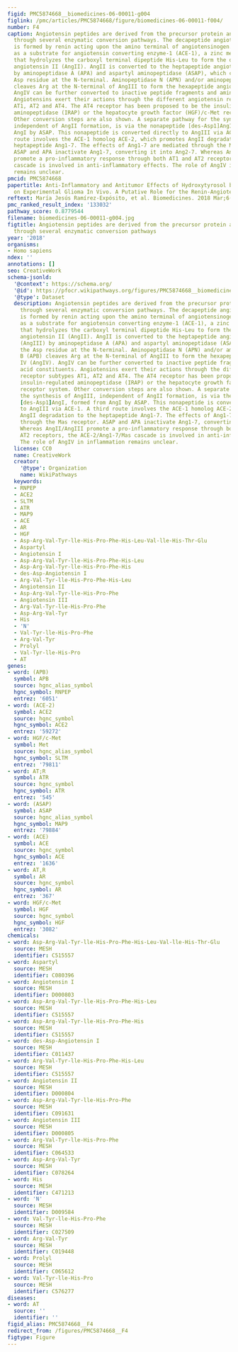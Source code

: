 ```yaml
---
figid: PMC5874668__biomedicines-06-00011-g004
figlink: /pmc/articles/PMC5874668/figure/biomedicines-06-00011-f004/
number: F4
caption: Angiotensin peptides are derived from the precursor protein angiotensinogen
  through several enzymatic conversion pathways. The decapeptide angiotensin I (AngI)
  is formed by renin acting upon the amino terminal of angiotensinogen. AngI serves
  as a substrate for angiotensin converting enzyme-1 (ACE-1), a zinc metalloprotease
  that hydrolyzes the carboxyl terminal dipeptide His-Leu to form the octapeptide
  angiotensin II (AngII). AngII is converted to the heptapeptide angiotensin III (AngIII)
  by aminopeptidase A (APA) and aspartyl aminopeptidase (ASAP), which cleaves the
  Asp residue at the N-terminal. Aminopeptidase N (APN) and/or aminopeptidase B (APB)
  cleaves Arg at the N-terminal of AngIII to form the hexapeptide angiotensin IV (AngIV).
  AngIV can be further converted to inactive peptide fragments and amino acid constituents.
  Angiotensins exert their actions through the different angiotensin receptor subtypes
  AT1, AT2 and AT4. The AT4 receptor has been proposed to be the insulin-regulated
  aminopeptidase (IRAP) or the hepatocyte growth factor (HGF)/c-Met receptor system.
  Other conversion steps are also shown. A separate pathway for the synthesis of AngIII,
  independent of AngII formation, is via the nonapeptide [des-Asp1]AngI, formed from
  AngI by ASAP. This nonapeptide is converted directly to AngIII via ACE-1. A third
  route involves the ACE-1 homolog ACE-2, which promotes AngII degradation to the
  heptapeptide Ang1-7. The effects of Ang1-7 are mediated through the Mas receptor.
  ASAP and APA inactivate Ang1-7, converting it into Ang2-7. Whereas AngII/AngIII
  promote a pro-inflammatory response through both AT1 and AT2 receptors, the ACE-2/Ang1-7/Mas
  cascade is involved in anti-inflammatory effects. The role of AngIV in inflammation
  remains unclear.
pmcid: PMC5874668
papertitle: Anti-Inflammatory and Antitumor Effects of Hydroxytyrosol but Not Oleuropein
  on Experimental Glioma In Vivo. A Putative Role for the Renin-Angiotensin System.
reftext: María Jesús Ramírez-Expósito, et al. Biomedicines. 2018 Mar;6(1):11.
pmc_ranked_result_index: '133032'
pathway_score: 0.8779544
filename: biomedicines-06-00011-g004.jpg
figtitle: Angiotensin peptides are derived from the precursor protein angiotensinogen
  through several enzymatic conversion pathways
year: '2018'
organisms:
- Homo sapiens
ndex: ''
annotations: []
seo: CreativeWork
schema-jsonld:
  '@context': https://schema.org/
  '@id': https://pfocr.wikipathways.org/figures/PMC5874668__biomedicines-06-00011-g004.html
  '@type': Dataset
  description: Angiotensin peptides are derived from the precursor protein angiotensinogen
    through several enzymatic conversion pathways. The decapeptide angiotensin I (AngI)
    is formed by renin acting upon the amino terminal of angiotensinogen. AngI serves
    as a substrate for angiotensin converting enzyme-1 (ACE-1), a zinc metalloprotease
    that hydrolyzes the carboxyl terminal dipeptide His-Leu to form the octapeptide
    angiotensin II (AngII). AngII is converted to the heptapeptide angiotensin III
    (AngIII) by aminopeptidase A (APA) and aspartyl aminopeptidase (ASAP), which cleaves
    the Asp residue at the N-terminal. Aminopeptidase N (APN) and/or aminopeptidase
    B (APB) cleaves Arg at the N-terminal of AngIII to form the hexapeptide angiotensin
    IV (AngIV). AngIV can be further converted to inactive peptide fragments and amino
    acid constituents. Angiotensins exert their actions through the different angiotensin
    receptor subtypes AT1, AT2 and AT4. The AT4 receptor has been proposed to be the
    insulin-regulated aminopeptidase (IRAP) or the hepatocyte growth factor (HGF)/c-Met
    receptor system. Other conversion steps are also shown. A separate pathway for
    the synthesis of AngIII, independent of AngII formation, is via the nonapeptide
    [des-Asp1]AngI, formed from AngI by ASAP. This nonapeptide is converted directly
    to AngIII via ACE-1. A third route involves the ACE-1 homolog ACE-2, which promotes
    AngII degradation to the heptapeptide Ang1-7. The effects of Ang1-7 are mediated
    through the Mas receptor. ASAP and APA inactivate Ang1-7, converting it into Ang2-7.
    Whereas AngII/AngIII promote a pro-inflammatory response through both AT1 and
    AT2 receptors, the ACE-2/Ang1-7/Mas cascade is involved in anti-inflammatory effects.
    The role of AngIV in inflammation remains unclear.
  license: CC0
  name: CreativeWork
  creator:
    '@type': Organization
    name: WikiPathways
  keywords:
  - RNPEP
  - ACE2
  - SLTM
  - ATR
  - MAP9
  - ACE
  - AR
  - HGF
  - Asp-Arg-Val-Tyr-lle-His-Pro-Phe-His-Leu-Val-lle-His-Thr-Glu
  - Aspartyl
  - Angiotensin I
  - Asp-Arg-Val-Tyr-lle-His-Pro-Phe-His-Leu
  - Asp-Arg-Val-Tyr-lle-His-Pro-Phe-His
  - des-Asp-Angiotensin I
  - Arg-Val-Tyr-lle-His-Pro-Phe-His-Leu
  - Angiotensin II
  - Asp-Arg-Val-Tyr-lle-His-Pro-Phe
  - Angiotensin III
  - Arg-Val-Tyr-lle-His-Pro-Phe
  - Asp-Arg-Val-Tyr
  - His
  - 'N'
  - Val-Tyr-lle-His-Pro-Phe
  - Arg-Val-Tyr
  - Prolyl
  - Val-Tyr-lle-His-Pro
  - AT
genes:
- word: (APB)
  symbol: APB
  source: hgnc_alias_symbol
  hgnc_symbol: RNPEP
  entrez: '6051'
- word: (ACE-2)
  symbol: ACE2
  source: hgnc_symbol
  hgnc_symbol: ACE2
  entrez: '59272'
- word: HGF/c-Met
  symbol: Met
  source: hgnc_alias_symbol
  hgnc_symbol: SLTM
  entrez: '79811'
- word: AT;R
  symbol: ATR
  source: hgnc_symbol
  hgnc_symbol: ATR
  entrez: '545'
- word: (ASAP)
  symbol: ASAP
  source: hgnc_alias_symbol
  hgnc_symbol: MAP9
  entrez: '79884'
- word: (ACE)
  symbol: ACE
  source: hgnc_symbol
  hgnc_symbol: ACE
  entrez: '1636'
- word: AT,R
  symbol: AR
  source: hgnc_symbol
  hgnc_symbol: AR
  entrez: '367'
- word: HGF/c-Met
  symbol: HGF
  source: hgnc_symbol
  hgnc_symbol: HGF
  entrez: '3082'
chemicals:
- word: Asp-Arg-Val-Tyr-lle-His-Pro-Phe-His-Leu-Val-lle-His-Thr-Glu
  source: MESH
  identifier: C515557
- word: Aspartyl
  source: MESH
  identifier: C080396
- word: Angiotensin I
  source: MESH
  identifier: D000803
- word: Asp-Arg-Val-Tyr-lle-His-Pro-Phe-His-Leu
  source: MESH
  identifier: C515557
- word: Asp-Arg-Val-Tyr-lle-His-Pro-Phe-His
  source: MESH
  identifier: C515557
- word: des-Asp-Angiotensin I
  source: MESH
  identifier: C011437
- word: Arg-Val-Tyr-lle-His-Pro-Phe-His-Leu
  source: MESH
  identifier: C515557
- word: Angiotensin II
  source: MESH
  identifier: D000804
- word: Asp-Arg-Val-Tyr-lle-His-Pro-Phe
  source: MESH
  identifier: C091631
- word: Angiotensin III
  source: MESH
  identifier: D000805
- word: Arg-Val-Tyr-lle-His-Pro-Phe
  source: MESH
  identifier: C064533
- word: Asp-Arg-Val-Tyr
  source: MESH
  identifier: C078264
- word: His
  source: MESH
  identifier: C471213
- word: 'N'
  source: MESH
  identifier: D009584
- word: Val-Tyr-lle-His-Pro-Phe
  source: MESH
  identifier: C027509
- word: Arg-Val-Tyr
  source: MESH
  identifier: C019448
- word: Prolyl
  source: MESH
  identifier: C065612
- word: Val-Tyr-lle-His-Pro
  source: MESH
  identifier: C576277
diseases:
- word: AT
  source: ''
  identifier: ''
figid_alias: PMC5874668__F4
redirect_from: /figures/PMC5874668__F4
figtype: Figure
---
```

